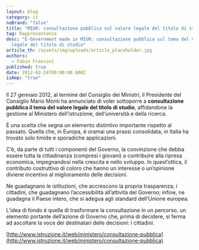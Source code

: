 ```yaml
---
layout: blog
category: it
noBrand: "false"
title: "MIUR: consultazione pubblica sul valore legale del titolo di studio"
tag: Rappresentanza
desc: "E-Government made in MIUR: consultazione pubblica sul tema del valore
  legale del titolo di studio"
article_th: /assets/img/uploads/article_placeholder.jpg
authors:
  - Fabio Frassini
published: true
date: 2012-02-24T00:00:00.000Z
isAmp: "true"
---
```


Il 27 gennaio 2012, al termine del Consiglio dei Ministri, il Presidente del Consiglio Mario Monti ha annunciato di voler sottoporre a **consultazione pubblica il tema del valore legale del titolo di studio**, affidandone la gestione al Ministero dell’istruzione, dell’università e della ricerca.

È una scelta che segna un elemento distintivo importante rispetto al passato. Quella che, in Europa, è oramai una prassi consolidata, in Italia ha trovato solo timide e sporadiche applicazioni.

C’è, da parte di tutti i componenti del Governo, la convinzione che debba essere tutta la cittadinanza (compresi i giovani) a contribuire alla ripresa economica, impegnandosi nella crescita e nello sviluppo. In quest’ottica, il contributo costruttivo di coloro che hanno un interesse o un’opinione diviene incentivo al miglioramento delle decisioni.

Ne guadagnano le istituzioni, che accrescono la propria trasparenza; i cittadini, che guadagnano l’accessibilità all’attività del Governo; infine, ne guadagna il Paese intero, che si adegua agli standard dell’Unione europea.

L’idea di fondo è quella di trasformare la consultazione in un percorso, un elemento portante dell’azione di Governo che, prima di decidere, si ferma ad ascoltare la voce dei destinatari delle decisioni: i cittadini.

[http://www.istruzione.it/web/ministero/consultazione-pubblica](http://www.istruzione.it/web/ministero/consultazione-pubblica)
